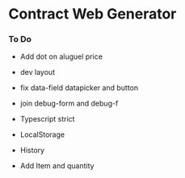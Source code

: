 # Contract Web Generator

### To Do


* Add dot on aluguel price
* dev layout
* fix data-field datapicker and button
* join debug-form and debug-f

* Typescript strict
* LocalStorage
* History
* Add Item and quantity


